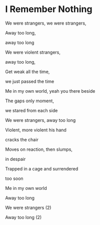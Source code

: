 # I Remember Nothing

We were strangers, we were strangers,

Away too long,

away too long

We were violent strangers,

away too long,

Get weak all the time,

we just passed the time

Me in my own world, yeah you there beside

The gaps only moment,

we stared from each side

We were strangers, away too long



Violent, more violent his hand

cracks the chair

Moves on reaction, then slumps,

in despair

Trapped in a cage and surrendered

too soon

Me in my own world

Away too long

We were strangers (2)

Away too long (2)



